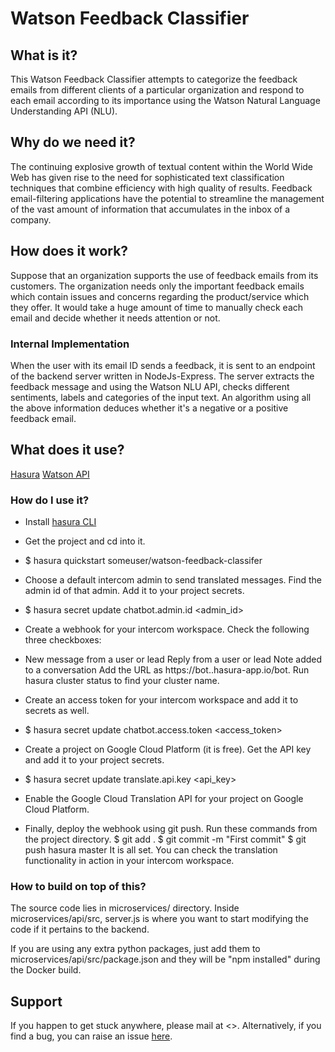 # Watson Feedback Classifier


## What is it?

This Watson Feedback Classifier attempts to categorize the feedback emails from different clients of a particular organization and respond to each email according to its importance using the Watson Natural Language Understanding API (NLU). 

## Why do we need it?
The continuing explosive growth of textual content within the World Wide Web has given rise to the need for sophisticated text classification techniques that combine efficiency with high quality of results. Feedback email-filtering applications have the potential to streamline the management of the vast amount of information that accumulates in the inbox of a company. 

## How does it work?

Suppose that an organization supports the use of feedback emails from its customers.
The organization needs only the important feedback emails which contain issues and concerns regarding the product/service which they offer. It would take a huge amount of time to manually check each email and decide whether it needs attention or not.
 


### Internal Implementation
When the user with its email ID sends a feedback, it is sent to an endpoint of the backend server written in NodeJs-Express.
The server extracts the feedback message and using the Watson NLU API, checks different sentiments, labels and categories of the input text. An algorithm using all the above information deduces whether it's a negative or a positive feedback email.


## What does it use?
[Hasura](https://hasura.io)
[Watson API](https://www.ibm.com/watson/developercloud/natural-language-understanding/api)

### How do I use it?
- Install [hasura CLI](https://docs.hasura.io/0.15/manual/install-hasura-cli.html)
- Get the project and cd into it.
- $ hasura quickstart someuser/watson-feedback-classifer
- Choose a default intercom admin to send translated messages. Find the admin id of that admin. Add it to your project secrets.
- $ hasura secret update chatbot.admin.id <admin_id>
- Create a webhook for your intercom workspace. Check the following three checkboxes:
- New message from a user or lead
Reply from a user or lead
Note added to a conversation
Add the URL as https://bot.<cluster-name>.hasura-app.io/bot. Run hasura cluster status to find your cluster name.

- Create an access token for your intercom workspace and add it to secrets as well.
- $ hasura secret update chatbot.access.token <access_token>
- Create a project on Google Cloud Platform (it is free). Get the API key and add it to your project secrets.
- $ hasura secret update translate.api.key <api_key>
- Enable the Google Cloud Translation API for your project on Google Cloud Platform.

- Finally, deploy the webhook using git push. Run these commands from the project directory.
 $ git add .
$ git commit -m "First commit"
$ git push hasura master
It is all set. You can check the translation functionality in action in your intercom workspace.

### How to build on top of this?
The source code lies in microservices/ directory. 
Inside microservices/api/src, server.js is where you want to start modifying the code if it pertains to the backend.

If you are using any extra python packages, just add them to microservices/api/src/package.json and they will be "npm installed" during the Docker build.

## Support
If you happen to get stuck anywhere, please mail at <>. Alternatively, if you find a bug, you can raise an issue [here]().
